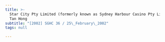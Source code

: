 ```yaml
---
title: >-
  Star City Pty Limited (formerly known as Sydney Harbour Casino Pty Limited) v
  Tan Hong
subtitle: "[2002] SGHC 36 / 25\_February\_2002"
tags: null

---
```


